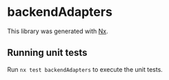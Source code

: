 # backendAdapters

This library was generated with [Nx](https://nx.dev).

## Running unit tests

Run `nx test backendAdapters` to execute the unit tests.
